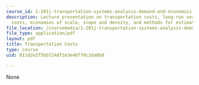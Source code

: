 ```yaml
---
course_id: 1-201j-transportation-systems-analysis-demand-and-economics-fall-2008
description: Lecture presentation on transportation costs, long-run versus short-run
  costs, economies of scale, scope and density, and methods for estimating costs.
file_location: /coursemedia/1-201j-transportation-systems-analysis-demand-and-economics-fall-2008/811d2e2f5bb724df2e3e46ff0c2da6b8_MIT1_201JF08_lec10.pdf
file_type: application/pdf
layout: pdf
title: Transportation Costs
type: course
uid: 811d2e2f5bb724df2e3e46ff0c2da6b8

---
```

None